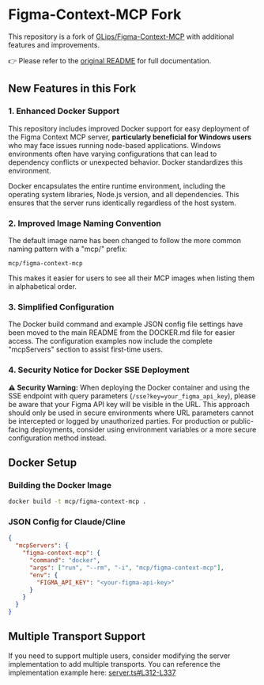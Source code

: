 # Figma-Context-MCP Fork

This repository is a fork of [GLips/Figma-Context-MCP](https://github.com/GLips/Figma-Context-MCP) with additional features and improvements.

👉 Please refer to the [original README](https://github.com/GLips/Figma-Context-MCP/blob/main/README.md) for full documentation.

## New Features in this Fork

### 1. Enhanced Docker Support

This repository includes improved Docker support for easy deployment of the Figma Context MCP server, **particularly beneficial for Windows users** who may face issues running node-based applications. Windows environments often have varying configurations that can lead to dependency conflicts or unexpected behavior. Docker standardizes this environment.

Docker encapsulates the entire runtime environment, including the operating system libraries, Node.js version, and all dependencies. This ensures that the server runs identically regardless of the host system.

### 2. Improved Image Naming Convention

The default image name has been changed to follow the more common naming pattern with a "mcp/" prefix:

```
mcp/figma-context-mcp
```

This makes it easier for users to see all their MCP images when listing them in alphabetical order.

### 3. Simplified Configuration

The Docker build command and example JSON config file settings have been moved to the main README from the DOCKER.md file for easier access. The configuration examples now include the complete "mcpServers" section to assist first-time users.

### 4. Security Notice for Docker SSE Deployment

**⚠️ Security Warning:** When deploying the Docker container and using the SSE endpoint with query parameters (`/sse?key=your_figma_api_key`), please be aware that your Figma API key will be visible in the URL. This approach should only be used in secure environments where URL parameters cannot be intercepted or logged by unauthorized parties. For production or public-facing deployments, consider using environment variables or a more secure configuration method instead.

## Docker Setup

### Building the Docker Image

```bash
docker build -t mcp/figma-context-mcp .
```

### JSON Config for Claude/Cline

```json
{
  "mcpServers": {
    "figma-context-mcp": {
      "command": "docker",
      "args": ["run", "--rm", "-i", "mcp/figma-context-mcp"],
      "env": {
        "FIGMA_API_KEY": "<your-figma-api-key>"
      }
    }
  }
}
```

## Multiple Transport Support

If you need to support multiple users, consider modifying the server implementation to add multiple transports. You can reference the implementation example here: [server.ts#L312-L337](https://github.com/HenryHaoson/Figma-Context-MCP/blob/main/src/server.ts#L312-L337)
